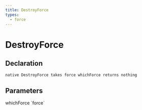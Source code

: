 ```yaml
---
title: DestroyForce
types:
  - force
---
```


# DestroyForce

## Declaration

```
native DestroyForce takes force whichForce returns nothing
```

## Parameters
<dl>
  <dt>whichForce `force`</dt>
  <dd></dd>
</dl>